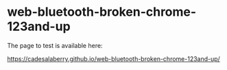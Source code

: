 # web-bluetooth-broken-chrome-123and-up

The page to test is available here:

https://cadesalaberry.github.io/web-bluetooth-broken-chrome-123and-up/
